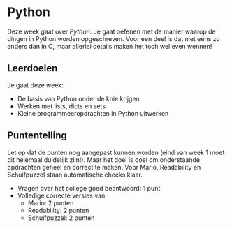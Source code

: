 # Python

Deze week gaat over *Python*. Je gaat oefenen met de manier waarop de dingen in Python worden opgeschreven. Voor een deel is dat niet eens zo anders dan in C, maar allerlei details maken het toch wel even wennen!

## Leerdoelen

Je gaat deze week:

- De basis van Python onder de knie krijgen
- Werken met lists, dicts en sets
- Kleine programmeeropdrachten in Python uitwerken

## Puntentelling

Let op dat de punten nog aangepast kunnen worden (eind van week 1 moet dit helemaal duidelijk zijn!). Maar het doel is doel om onderstaande opdrachten geheel en correct te maken. Voor Mario, Readability en Schuifpuzzel staan automatische checks klaar.

- Vragen over het college goed beantwoord: 1 punt
- Volledige correcte versies van
    - Mario: 2 punten
    - Readability: 2 punten
    - Schuifpuzzel: 2 punten

<!-- Je kunt 1 punt extra verdienen als je programma's zichtbaar uitblinken in toepassing van bijvoorbeeld Python-achtige constructies, opdeling van functies die verder gaat dan de opdracht, en in de toepassing van type hints. -->
